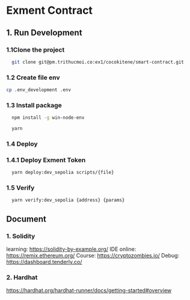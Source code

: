 # Exment Contract

## 1. Run Development

### 1.1Clone the project

```bash
  git clone git@pm.trithucmoi.co:ex1/cocokitene/smart-contract.git
```

### 1.2 Create file env
```bash
cp .env_development .env
```
### 1.3 Install package

```bash
  npm install -g win-node-env
```

```bash
  yarn
```

### 1.4 Deploy

### 1.4.1 Deploy Exment Token
```bash
  yarn deploy:dev_sepolia scripts/{file}
```
### 1.5 Verify
```bash
  yarn verify:dev_sepolia {address} {params}
```

## Document

### 1. Solidity

learning: https://solidity-by-example.org/
IDE online: https://remix.ethereum.org/
Course: https://cryptozombies.io/
Debug: https://dashboard.tenderly.co/

### 2. Hardhat

https://hardhat.org/hardhat-runner/docs/getting-started#overview
